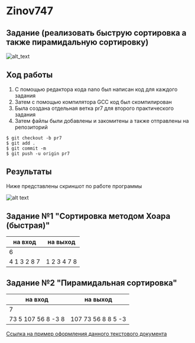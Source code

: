 # Zinov747

## Задание (реализовать быструю сортировка а также пирамидальную сортировку)
![alt_text](https://i.ibb.co/NTGLfN6/2.png)
## Ход работы
1. С помощью редактора кода nano был написан код для каждого задания
2. Затем с помощью компилятора GCC код был скомпилирован
3. Была создана отдельная ветка pr7 для второго практического задания
4. Затем файлы были добавлены и закомитены а также отправлены на репозиторий
```
$ git checkout -b pr7
$ git add .
$ git commit -m
$ git push -u origin pr7
```
## Результаты
Ниже представлены скриншот по работе программы

![alt text](https://pp.userapi.com/c855220/v855220136/2220d/qW1xoc0M3n0.jpg)

## Задание №1 "Сортировка методом Хоара (быстрая)"

| на вход        |  на выход     | 
| -------------- |:-------------:| 
| 6              |               |
| 4 1 3 2 8 7    |1 2 3 4 7 8    | 

## Задание №2 "Пирамидальная сортировка"

| на вход          |  на выход         | 
| -----------------|:-----------------:| 
| 7                |                   |
|73 5 107 56 8 -3 8|107 73 56 8 8 5 -3 |

[Ссылка на пример оформления данного текстового документа](https://github.com/adam-p/markdown-here/wiki/Markdown-Cheatsheet)

